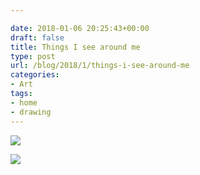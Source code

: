 ```yaml
---

date: 2018-01-06 20:25:43+00:00
draft: false
title: Things I see around me
type: post
url: /blog/2018/1/things-i-see-around-me
categories:
- Art
tags:
- home
- drawing
---
```


![](/images/2018-01-06-20181things-i-see-around-me/IMG_0063.JPG)

  


  
![](/images/2018-01-06-20181things-i-see-around-me/IMG_0065.JPG)

